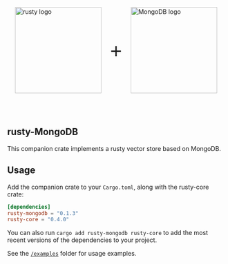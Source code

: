 

<div style="display: flex; align-items: center; justify-content: center;">
    <picture>
        <source media="(prefers-color-scheme: dark)" srcset="../img/rusty_logo_dark.svg">
        <source media="(prefers-color-scheme: light)" srcset="../img/rusty_logo.svg">
        <img src="../img/rusty_logo.svg" width="200" alt="rusty logo">
    </picture>
    <span style="font-size: 48px; margin: 0 20px; font-weight: regular; font-family: Open Sans, sans-serif;"> + </span>
    <picture>
        <source media="(prefers-color-scheme: dark)" srcset="https://companieslogo.com/img/orusty/MDB_BIG.D-96d632a9.png?t=1720244492">
        <source media="(prefers-color-scheme: light)" srcset="https://cdn.iconscout.com/icon/free/png-256/free-mongodb-logo-icon-download-in-svg-png-gif-file-formats--wordmark-programming-langugae-freebies-pack-logos-icons-1175140.png?f=webp&w=256">
        <img src="https://cdn.iconscout.com/icon/free/png-256/free-mongodb-logo-icon-download-in-svg-png-gif-file-formats--wordmark-programming-langugae-freebies-pack-logos-icons-1175140.png?f=webp&w=256" width="200" alt="MongoDB logo">
    </picture>
</div>

<br><br>

## rusty-MongoDB
This companion crate implements a rusty vector store based on MongoDB.

## Usage

Add the companion crate to your `Cargo.toml`, along with the rusty-core crate:

```toml
[dependencies]
rusty-mongodb = "0.1.3"
rusty-core = "0.4.0"
```

You can also run `cargo add rusty-mongodb rusty-core` to add the most recent versions of the dependencies to your project.

See the [`/examples`](./examples) folder for usage examples.
